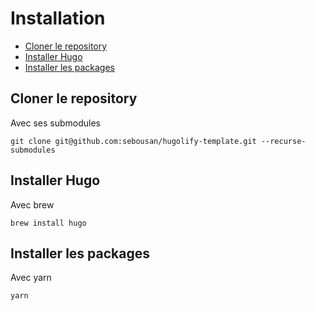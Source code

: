# Installation

- [Cloner le repository](#cloner-le-repository)
- [Installer Hugo](#installer-hugo)
- [Installer les packages](#installer-les-packages)

## Cloner le repository

Avec ses submodules
```
git clone git@github.com:sebousan/hugolify-template.git --recurse-submodules
```

## Installer Hugo

Avec brew
```
brew install hugo
```

## Installer les packages

Avec yarn
```
yarn
```
